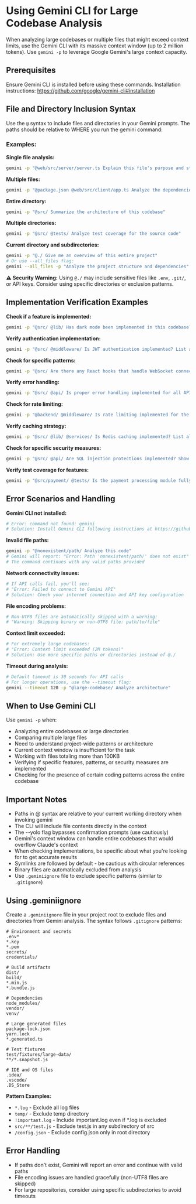 # Using Gemini CLI for Large Codebase Analysis

When analyzing large codebases or multiple files that might exceed context limits, use the Gemini CLI with its massive context window (up to 2 million tokens). Use `gemini -p` to leverage Google Gemini's large context capacity.

## Prerequisites

Ensure Gemini CLI is installed before using these commands. Installation instructions: https://github.com/google/gemini-cli#installation

## File and Directory Inclusion Syntax

Use the `@` syntax to include files and directories in your Gemini prompts. The paths should be relative to WHERE you run the gemini command:

### Examples:

**Single file analysis:**
```bash
gemini -p "@web/src/server/server.ts Explain this file's purpose and structure"
```

**Multiple files:**
```bash
gemini -p "@package.json @web/src/client/app.ts Analyze the dependencies used in the code"
```

**Entire directory:**
```bash
gemini -p "@src/ Summarize the architecture of this codebase"
```

**Multiple directories:**
```bash
gemini -p "@src/ @tests/ Analyze test coverage for the source code"
```

**Current directory and subdirectories:**
```bash
gemini -p "@./ Give me an overview of this entire project"
# Or use --all_files flag:
gemini --all_files -p "Analyze the project structure and dependencies"
```

**⚠️ Security Warning:** Using `@./` may include sensitive files like `.env`, `.git/`, or API keys. Consider using specific directories or exclusion patterns.

## Implementation Verification Examples

**Check if a feature is implemented:**
```bash
gemini -p "@src/ @lib/ Has dark mode been implemented in this codebase? Show me the relevant files and functions"
```

**Verify authentication implementation:**
```bash
gemini -p "@src/ @middleware/ Is JWT authentication implemented? List all auth-related endpoints and middleware"
```

**Check for specific patterns:**
```bash
gemini -p "@src/ Are there any React hooks that handle WebSocket connections? List them with file paths"
```

**Verify error handling:**
```bash
gemini -p "@src/ @api/ Is proper error handling implemented for all API endpoints? Show examples of try-catch blocks"
```

**Check for rate limiting:**
```bash
gemini -p "@backend/ @middleware/ Is rate limiting implemented for the API? Show the implementation details"
```

**Verify caching strategy:**
```bash
gemini -p "@src/ @lib/ @services/ Is Redis caching implemented? List all cache-related functions and their usage"
```

**Check for specific security measures:**
```bash
gemini -p "@src/ @api/ Are SQL injection protections implemented? Show how user inputs are sanitized"
```

**Verify test coverage for features:**
```bash
gemini -p "@src/payment/ @tests/ Is the payment processing module fully tested? List all test cases"
```

## Error Scenarios and Handling

**Gemini CLI not installed:**
```bash
# Error: command not found: gemini
# Solution: Install Gemini CLI following instructions at https://github.com/google/gemini-cli#installation
```

**Invalid file paths:**
```bash
gemini -p "@nonexistent/path/ Analyze this code"
# Gemini will report: "Error: Path 'nonexistent/path/' does not exist"
# The command continues with any valid paths provided
```

**Network connectivity issues:**
```bash
# If API calls fail, you'll see:
# "Error: Failed to connect to Gemini API"
# Solution: Check your internet connection and API key configuration
```

**File encoding problems:**
```bash
# Non-UTF8 files are automatically skipped with a warning:
# "Warning: Skipping binary or non-UTF8 file: path/to/file"
```

**Context limit exceeded:**
```bash
# For extremely large codebases:
# "Error: Context limit exceeded (2M tokens)"
# Solution: Use more specific paths or directories instead of @./
```

**Timeout during analysis:**
```bash
# Default timeout is 30 seconds for API calls
# For longer operations, use the --timeout flag:
gemini --timeout 120 -p "@large-codebase/ Analyze architecture"
```

## When to Use Gemini CLI

Use `gemini -p` when:
- Analyzing entire codebases or large directories
- Comparing multiple large files
- Need to understand project-wide patterns or architecture
- Current context window is insufficient for the task
- Working with files totaling more than 100KB
- Verifying if specific features, patterns, or security measures are implemented
- Checking for the presence of certain coding patterns across the entire codebase

## Important Notes

- Paths in @ syntax are relative to your current working directory when invoking gemini
- The CLI will include file contents directly in the context
- The --yolo flag bypasses confirmation prompts (use cautiously)
- Gemini's context window can handle entire codebases that would overflow Claude's context
- When checking implementations, be specific about what you're looking for to get accurate results
- Symlinks are followed by default - be cautious with circular references
- Binary files are automatically excluded from analysis
- Use `.geminiignore` file to exclude specific patterns (similar to `.gitignore`)

## Using .geminiignore

Create a `.geminiignore` file in your project root to exclude files and directories from Gemini analysis. The syntax follows `.gitignore` patterns:

```
# Environment and secrets
.env*
*.key
*.pem
secrets/
credentials/

# Build artifacts
dist/
build/
*.min.js
*.bundle.js

# Dependencies
node_modules/
vendor/
venv/

# Large generated files
package-lock.json
yarn.lock
*.generated.ts

# Test fixtures
test/fixtures/large-data/
**/*.snapshot.js

# IDE and OS files
.idea/
.vscode/
.DS_Store
```

**Pattern Examples:**
- `*.log` - Exclude all log files
- `temp/` - Exclude temp directory
- `!important.log` - Include important.log even if *.log is excluded
- `src/**/test.js` - Exclude test.js in any subdirectory of src
- `/config.json` - Exclude config.json only in root directory

## Error Handling

- If paths don't exist, Gemini will report an error and continue with valid paths
- File encoding issues are handled gracefully (non-UTF8 files are skipped)
- For large repositories, consider using specific subdirectories to avoid timeouts